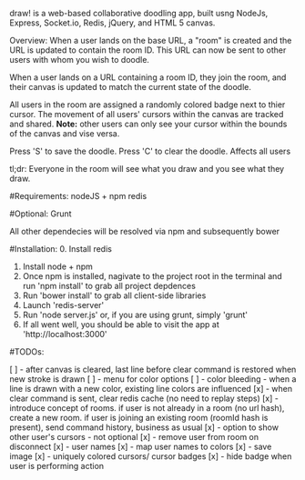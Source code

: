 
draw! is a web-based collaborative doodling app, built usng NodeJs, Express, Socket.io, Redis, jQuery, and HTML 5 canvas.

Overview:
When a user lands on the base URL, a "room" is created and the URL is updated to contain the room ID. This URL can now be sent to other users with whom you wish to doodle.

When a user lands on a URL containing a room ID, they join the room, and their canvas is updated to match the current state of the doodle.

All users in the room are assigned a randomly colored badge next to thier cursor. The movement of all users' cursors within the canvas are tracked and shared. **Note:** other users can only see your cursor within the bounds of the canvas and vise versa.

Press 'S' to save the doodle.
Press 'C' to clear the doodle. Affects all users

tl;dr: Everyone in the room will see what you draw and you see what they draw.

#Requirements:
nodeJS + npm
redis

#Optional:
Grunt

All other dependecies will be resolved via npm and subsequently bower

#Installation:
0. Install redis
1. Install node + npm
2. Once npm is installed, nagivate to the project root in the terminal and run 'npm install' to grab all project depdences
3. Run 'bower install' to grab all client-side libraries
4. Launch 'redis-server'
5. Run 'node server.js' or, if you are using grunt, simply 'grunt'
6. If all went well, you should be able to visit the app at 'http://localhost:3000'


#TODOs:

[ ] - after canvas is cleared, last line before clear command is restored when new stroke is drawn
[ ] - menu for color options
[ ] - color bleeding - when a line is drawn with a new color, existing line colors are influenced
[x] - when clear command is sent, clear redis cache (no need to replay steps)
[x] - introduce concept of rooms. if user is not already in a room (no url hash), create a new room. if user is joining an existing room (roomId hash is present), send command history, business as usual
[x] - option to show other user's cursors - not optional
[x] - remove user from room on disconnect
[x] - user names
[x] - map user names to colors
[x] - save image
[x] - uniquely colored cursors/ cursor badges
[x] - hide badge when user is performing action
